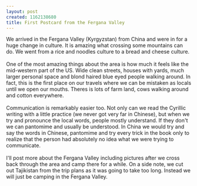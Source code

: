 ```yaml
--- 
layout: post
created: 1162138680
title: First Postcard from the Fergana Valley
---
```

We arrived in the Fergana Valley (Kyrgyzstan) from China and were in for a huge change in culture.  It is amazing what crossing some mountains can do.  We went from a rice and noodles culture to a bread and cheese culture.  <br /><br />One of the most amazing things about the area is how much it feels like the mid-western part of the US.  Wide clean streets, houses with yards, much larger personal space and blond haired blue eyed people walking around.  In fact, this is the first place on our travels where we can be mistaken as locals until we open our mouths.  Theres is lots of farm land, cows walking around and cotton everywhere.<br /><br />Communication is remarkably easier too.  Not only can we read the Cyrillic writing with a little practice (we never got very far in Chinese), but when we try and pronounce the local words, people mostly understand.  If they don't we can pantomime and usually be understood.  In China we would try and say the words in Chinese, pantomime and try every trick in the book only to realize that the person had absolutely no idea what we were trying to communicate.<br /><br />I'll post more about the Fergana Valley including pictures after we cross back through the area and camp there for a while.  On a side note, we cut out Tajikistan from the trip plans as it was going to take too long.  Instead we will just be camping in the Fergana Valley.

